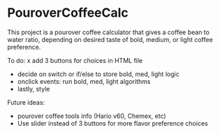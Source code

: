 # PouroverCoffeeCalc
This project is a pourover coffee calculator that gives a coffee bean to water ratio, depending on desired taste of bold, medium, or light coffee preference.

To do:
x add 3 buttons for choices in HTML file
- decide on switch or if/else to store bold, med, light logic
- onclick events: run bold, med, light algorithms
- lastly, style

Future ideas:
- pourover coffee tools info (Hario v60, Chemex, etc)
- Use slider instead of 3 buttons for more flavor preference choices
